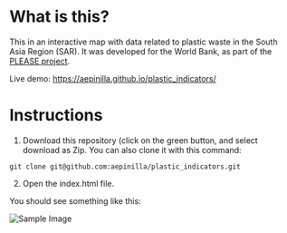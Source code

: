# What is this?

This in an interactive map with data related to plastic waste in the South Asia Region (SAR). It was developed for the World Bank, as part of the [PLEASE project](https://www.sacepplease.org/).

Live demo: https://aepinilla.github.io/plastic_indicators/

# Instructions

1. Download this repository (click on the green button, and select download as Zip. You can also clone it with this command:

```git clone git@github.com:aepinilla/plastic_indicators.git```

2. Open the index.html file.

You should see something like this:

![Sample Image](img/sample.png)
